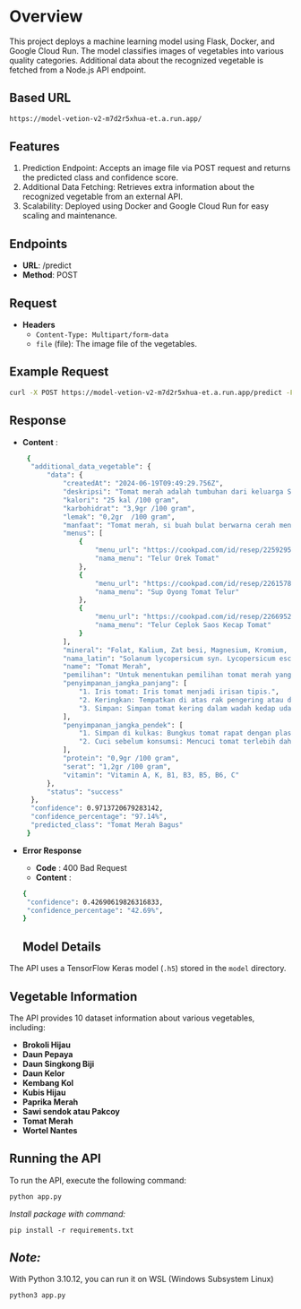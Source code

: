 # Overview
This project deploys a machine learning model using Flask, Docker, and Google Cloud Run. The model classifies images of vegetables into various quality categories. Additional data about the recognized vegetable is fetched from a Node.js API endpoint.

## Based URL
```bash
https://model-vetion-v2-m7d2r5xhua-et.a.run.app/
```

## Features
1. Prediction Endpoint: Accepts an image file via POST request and returns the predicted class and confidence score.
2. Additional Data Fetching: Retrieves extra information about the recognized vegetable from an external API.
3. Scalability: Deployed using Docker and Google Cloud Run for easy scaling and maintenance.

## Endpoints
- **URL**: /predict
- **Method**: POST

## Request
- **Headers**
  - `Content-Type: Multipart/form-data`
  - `file` (file): The image file of the vegetables.

## Example Request 
```bash
curl -X POST https://model-vetion-v2-m7d2r5xhua-et.a.run.app/predict -F "image.jpeg"
```

## Response
- **Content** :
  ```bash
   {
    "additional_data_vegetable": {
        "data": {
            "createdAt": "2024-06-19T09:49:29.756Z",
            "deskripsi": "Tomat merah adalah tumbuhan dari keluarga Solanaceae, tumbuhan asli Amerika Tengah dan Selatan, dari Meksiko sampai Peru. Bentuk tomat merah umumnya berbentuk bulat atau lonjong. Warna merah ini berasal dari pigmen likopen yang terkandung di dalamnya. Daging tomat merah berwarna merah cerah atau merah tua. Rasanya manis dan sedikit asam dan bisa langsung dimakan. Daging tomat mengandung banyak air dan biji.",
            "kalori": "25 kal /100 gram",
            "karbohidrat": "3,9gr /100 gram",
            "lemak": "0,2gr  /100 gram",
            "manfaat": "Tomat merah, si buah bulat berwarna cerah menyimpan segudang manfaat kesehatan. Mengandung Likopen yang mana antioksidan. Dapat membantu kesehatan jantung karena mengandung Likopen yang dapat membantu menurunkan kolesterol LDL (jahat), memberikan efek perlindungan pada lapisan dalam pembuluh darah dan dapat menurunkan risiko pembekuan darah. Dapat membantu pencegahan kanker termasuk kanker payudara, dapat menjaga kesehatan kulit",
            "menus": [
                {
                    "menu_url": "https://cookpad.com/id/resep/22592954-telur-orek-tomat",
                    "nama_menu": "Telur Orek Tomat"
                },
                {
                    "menu_url": "https://cookpad.com/id/resep/22615789-sop-oyong-tomat-telur-menu-simpel-satset",
                    "nama_menu": "Sup Oyong Tomat Telur"
                },
                {
                    "menu_url": "https://cookpad.com/id/resep/22669522-telor-ceplok-saos-kecap-tomat",
                    "nama_menu": "Telur Ceplok Saos Kecap Tomat"
                }
            ],
            "mineral": "Folat, Kalium, Zat besi, Magnesium, Kromium, Kolin, Seng, dan Fosfor",
            "nama_latin": "Solanum lycopersicum syn. Lycopersicum esculentum",
            "name": "Tomat Merah",
            "pemilihan": "Untuk menentukan pemilihan tomat merah yang bagus, pilih tomat dengan warna merah merata dan cerah, hindari tomat yang kusam atau memiliki bintik hitam karena warna merah yang cerah menandakan tomat matang sempurna. Pilih tomat dengan kulit halus, mulus, dan tidak berkerut, serta hindari tomat yang memar, berlubang, atau retak. Jika masih ada batangnya, pilih batang yang masih hijau dan menempel kuat pada tomat; batang yang kering atau terlepas menandakan tomat sudah tua. Pilih tomat dengan bentuk yang bulat atau lonjong simetris, hindari tomat yang bentuknya tidak teratur atau cacat.",
            "penyimpanan_jangka_panjang": [
                "1. Iris tomat: Iris tomat menjadi irisan tipis.",
                "2. Keringkan: Tempatkan di atas rak pengering atau dehidrator dan keringkan hingga benar-benar kering.",
                "3. Simpan: Simpan tomat kering dalam wadah kedap udara di tempat yang sejuk dan gelap."
            ],
            "penyimpanan_jangka_pendek": [
                "1. Simpan di kulkas: Bungkus tomat rapat dengan plastik atau wadah kedap udara, letakkan di rak paling bawah kulkas dan hindari area dekat pintu kulkas karena fluktuasi suhu dapat mempercepat layu.",
                "2. Cuci sebelum konsumsi: Mencuci tomat terlebih dahulu dapat mempercepat pembusukan."
            ],
            "protein": "0,9gr /100 gram",
            "serat": "1,2gr /100 gram",
            "vitamin": "Vitamin A, K, B1, B3, B5, B6, C"
        },
        "status": "success"
    },
    "confidence": 0.9713720679283142,
    "confidence_percentage": "97.14%",
    "predicted_class": "Tomat Merah Bagus"
   }
   ```

- **Error Response**
  - **Code** : 400 Bad Request
  - **Content** :
  ```bash
  {
   "confidence": 0.42690619826316833,
   "confidence_percentage": "42.69%",
  }
  ```

  ## Model Details
The API uses a TensorFlow Keras model (`.h5`) stored in the `model` directory.

## Vegetable Information
The API provides 10 dataset information about various vegetables, including:
- **Brokoli Hijau**
- **Daun Pepaya**
- **Daun Singkong Biji**
- **Daun Kelor**
- **Kembang Kol**
- **Kubis Hijau**
- **Paprika Merah**
- **Sawi sendok atau Pakcoy**
- **Tomat Merah**
- **Wortel Nantes**


## Running the API
To run the API, execute the following command:
```bash
python app.py
```

*Install package with command:*
```
pip install -r requirements.txt
```

## *Note:* 
With Python 3.10.12, you can run it on WSL (Windows Subsystem Linux)
```bash
python3 app.py
```
